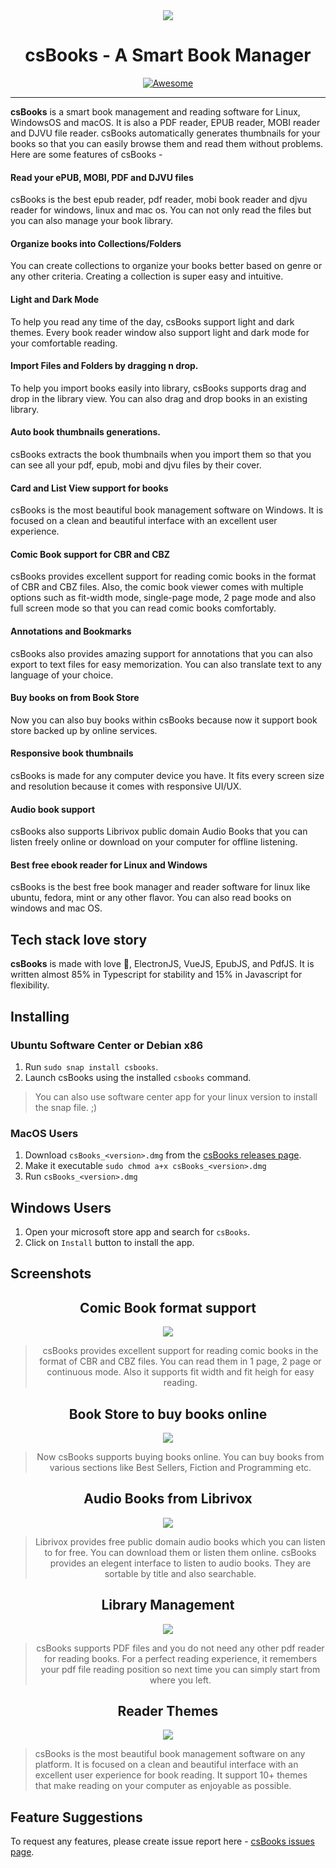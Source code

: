 <div align="center" style="width: 100%;">
<img src= "https://caesiumstudio.github.io/csBooks-updates/assets/screenshots/msfg.png"/>
</div>

<div align="center" style="width:100%">
  <h1 align="center">csBooks - A Smart Book Manager</h1>
</div>

<p align="center">
    <a href="https://github.com/sindresorhus/awesome-electron"><img alt="Awesome" src="https://cdn.rawgit.com/sindresorhus/awesome/d7305f38d29fed78fa85652e3a63e154dd8e8829/media/badge.svg"></a>
</p>

---

**csBooks** is a smart book management and reading software for Linux, WindowsOS and macOS. It is also a PDF reader, EPUB reader, MOBI reader and DJVU file reader. csBooks automatically generates thumbnails for your books so that you can easily browse them and read them without problems. Here are some features of csBooks -

#### Read your ePUB, MOBI, PDF and DJVU files

csBooks is the best epub reader, pdf reader, mobi book reader and djvu reader for windows, linux and mac os. You can not only read the files but you can also manage your book library.

#### Organize books into Collections/Folders

You can create collections to organize your books better based on genre or any other criteria. Creating a collection is super easy and intuitive.

#### Light and Dark Mode

To help you read any time of the day, csBooks support light and dark themes. Every book reader window also support light and dark mode for your comfortable reading.

#### Import Files and Folders by dragging n drop.

To help you import books easily into library, csBooks supports drag and drop in the library view. You can also drag and drop books in an existing library.

#### Auto book thumbnails generations.

csBooks extracts the book thumbnails when you import them so that you can see all your pdf, epub, mobi and djvu files by their cover.

#### Card and List View support for books

csBooks is the most beautiful book management software on Windows. It is focused on a clean and beautiful interface with an excellent user experience.

#### Comic Book support for CBR and CBZ

csBooks provides excellent support for reading comic books in the format of CBR and CBZ files. Also, the comic book viewer comes with multiple options such as fit-width mode, single-page mode, 2 page mode and also full screen mode so that you can read comic books comfortably.

#### Annotations and Bookmarks

csBooks also provides amazing support for annotations that you can also export to text files for easy memorization. You can also translate text to any language of your choice.

#### Buy books on from Book Store

Now you can also buy books within csBooks because now it support book store backed up by online services.

#### Responsive book thumbnails

csBooks is made for any computer device you have. It fits every screen size and resolution because it comes with responsive UI/UX.

#### Audio book support

csBooks also supports Librivox public domain Audio Books that you can listen freely online or download on your computer for offline listening.

#### Best free ebook reader for Linux and Windows

csBooks is the best free book manager and reader software for linux like ubuntu, fedora, mint or any other flavor. You can also read books on windows and mac OS.

## Tech stack love story

**csBooks** is made with love :sparkling_heart:, ElectronJS, VueJS, EpubJS, and PdfJS. It is written almost 85% in Typescript for stability and 15% in Javascript for flexibility.

## Installing

### Ubuntu Software Center or Debian x86

1. Run `sudo snap install csbooks`.
2. Launch csBooks using the installed `csbooks` command.

> You can also use software center app for your linux version to install the snap file. ;)

### MacOS Users

1. Download `csBooks_<version>.dmg` from the [csBooks releases page](https://github.com/caesiumstudio/csBooks-updates/releases).
2. Make it executable `sudo chmod a+x csBooks_<version>.dmg`
3. Run `csBooks_<version>.dmg`

## Windows Users

1. Open your microsoft store app and search for `csBooks`.
2. Click on `Install` button to install the app.

## Screenshots

<div align="center">
<h2>Comic Book format support</h2>
<img src="https://caesiumstudio.github.io/csBooks-updates/assets/screenshots/1.jpg">

> csBooks provides excellent support for reading comic books in the format of CBR and CBZ files. You can read them in 1 page, 2 page or continuous mode. Also it supports fit width and fit heigh for easy reading.

<h2>Book Store to buy books online</h2>
<img src="https://caesiumstudio.github.io/csBooks-updates/assets/screenshots/2.jpg">

> Now csBooks supports buying books online. You can buy books from various sections like Best Sellers, Fiction and Programming etc.

<h2>Audio Books from Librivox</h2>
<img src="https://caesiumstudio.github.io/csBooks-updates/assets/screenshots/3.jpg">

> Librivox provides free public domain audio books which you can listen to for free. You can download them or listen them online. csBooks provides an elegent interface to listen to audio books. They are sortable by title and also searchable.

<h2>Library Management</h2>
<img src="https://caesiumstudio.github.io/csBooks-updates/assets/screenshots/4.jpg">

> csBooks supports PDF files and you do not need any other pdf reader for reading books. For a perfect reading experience, it remembers your pdf file reading position so next time you can simply start from where you left.

<h2>Reader Themes</h2>
<img src="https://caesiumstudio.github.io/csBooks-updates/assets/screenshots/5.jpg">
</div>

> csBooks is the most beautiful book management software on any platform. It is focused on a clean and beautiful interface with an excellent user experience for book reading. It support 10+ themes that make reading on your computer as enjoyable as possible.

## Feature Suggestions

To request any features, please create issue report here - [csBooks issues page](https://github.com/caesiumstudio/csBooks-updates/issues).
